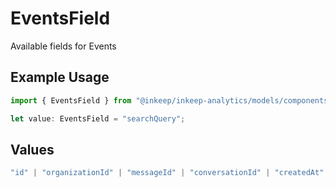 # EventsField

Available fields for Events

## Example Usage

```typescript
import { EventsField } from "@inkeep/inkeep-analytics/models/components";

let value: EventsField = "searchQuery";
```

## Values

```typescript
"id" | "organizationId" | "messageId" | "conversationId" | "createdAt" | "projectId" | "integrationId" | "eventType" | "type" | "searchQuery" | "properties" | "userProperties"
```